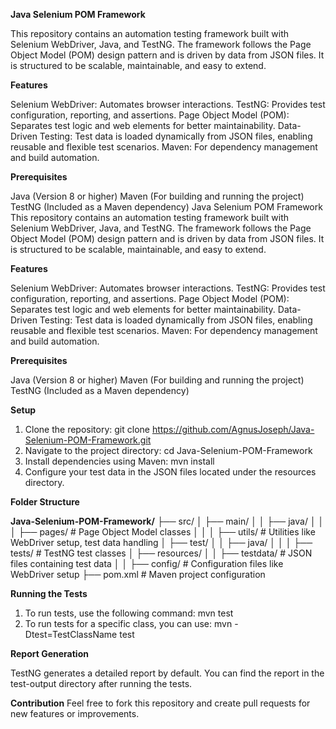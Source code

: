 **Java Selenium POM Framework**

This repository contains an automation testing framework built with Selenium WebDriver, Java, and TestNG. The framework follows the Page Object Model (POM) design pattern and is driven by data from JSON files. It is structured to be scalable, maintainable, and easy to extend.

**Features**

Selenium WebDriver: Automates browser interactions.
TestNG: Provides test configuration, reporting, and assertions.
Page Object Model (POM): Separates test logic and web elements for better maintainability.
Data-Driven Testing: Test data is loaded dynamically from JSON files, enabling reusable and flexible test scenarios.
Maven: For dependency management and build automation.

**Prerequisites**

Java (Version 8 or higher)
Maven (For building and running the project)
TestNG (Included as a Maven dependency)
Java Selenium POM Framework
This repository contains an automation testing framework built with Selenium WebDriver, Java, and TestNG. The framework follows the Page Object Model (POM) design pattern and is driven by data from JSON files. 
It is structured to be scalable, maintainable, and easy to extend.

**Features**

Selenium WebDriver: Automates browser interactions.
TestNG: Provides test configuration, reporting, and assertions.
Page Object Model (POM): Separates test logic and web elements for better maintainability.
Data-Driven Testing: Test data is loaded dynamically from JSON files, enabling reusable and flexible test scenarios.
Maven: For dependency management and build automation.

**Prerequisites**

Java (Version 8 or higher)
Maven (For building and running the project)
TestNG (Included as a Maven dependency)

**Setup**

1. Clone the repository: git clone https://github.com/AgnusJoseph/Java-Selenium-POM-Framework.git
2. Navigate to the project directory: cd Java-Selenium-POM-Framework
3. Install dependencies using Maven: mvn install
4. Configure your test data in the JSON files located under the resources directory.

**Folder Structure**

**Java-Selenium-POM-Framework/**
├── src/
│   ├── main/
│   │   ├── java/
│   │   │   ├── pages/               # Page Object Model classes
│   │   │   ├── utils/               # Utilities like WebDriver setup, test data handling
│   ├── test/
│   │   ├── java/
│   │   │   ├── tests/               # TestNG test classes
│   ├── resources/
│   │   ├── testdata/                # JSON files containing test data
│   │   ├── config/                  # Configuration files like WebDriver setup
├── pom.xml                          # Maven project configuration


**Running the Tests**

1. To run tests, use the following command: mvn test
2. To run tests for a specific class, you can use: mvn -Dtest=TestClassName test
   
**Report Generation**

TestNG generates a detailed report by default. You can find the report in the test-output directory after running the tests.

**Contribution**
Feel free to fork this repository and create pull requests for new features or improvements.

